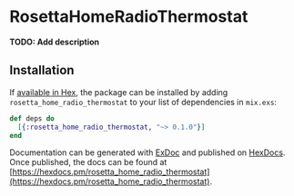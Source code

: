 # RosettaHomeRadioThermostat

**TODO: Add description**

## Installation

If [available in Hex](https://hex.pm/docs/publish), the package can be installed
by adding `rosetta_home_radio_thermostat` to your list of dependencies in `mix.exs`:

```elixir
def deps do
  [{:rosetta_home_radio_thermostat, "~> 0.1.0"}]
end
```

Documentation can be generated with [ExDoc](https://github.com/elixir-lang/ex_doc)
and published on [HexDocs](https://hexdocs.pm). Once published, the docs can
be found at [https://hexdocs.pm/rosetta_home_radio_thermostat](https://hexdocs.pm/rosetta_home_radio_thermostat).

